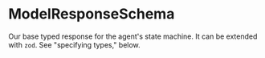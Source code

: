 # ModelResponseSchema

Our base typed response for the agent's state machine. It can be extended with `zod`. See "specifying types," below.
